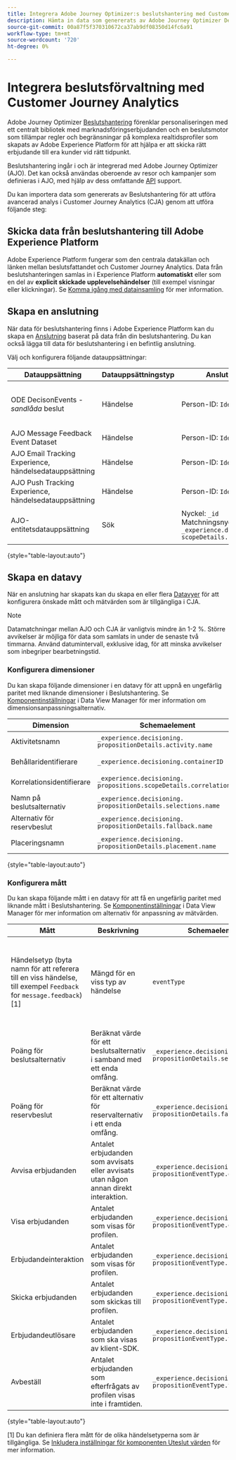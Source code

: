 ```yaml
---
title: Integrera Adobe Journey Optimizer:s beslutshantering med Customer Journey Analytics (CJA)
description: Hämta in data som genererats av Adobe Journey Optimizer Decision Management och analysera dem med Analysis Workspace i Customer Journey Analytics.
source-git-commit: 00a87f5f370310672ca37ab9df08350d14fc6a91
workflow-type: tm+mt
source-wordcount: '720'
ht-degree: 0%

---
```


# Integrera beslutsförvaltning med Customer Journey Analytics


Adobe Journey Optimizer [Beslutshantering](https://experienceleague.adobe.com/docs/journey-optimizer/using/offer-decisioning/get-started-decision/starting-offer-decisioning.html?lang=en) förenklar personaliseringen med ett centralt bibliotek med marknadsföringserbjudanden och en beslutsmotor som tillämpar regler och begränsningar på komplexa realtidsprofiler som skapats av Adobe Experience Platform för att hjälpa er att skicka rätt erbjudande till era kunder vid rätt tidpunkt.

Beslutshantering ingår i och är integrerad med Adobe Journey Optimizer (AJO). Det kan också användas oberoende av resor och kampanjer som definieras i AJO, med hjälp av dess omfattande [API](https://experienceleague.adobe.com/docs/journey-optimizer/using/offer-decisioning/api-reference/getting-started.html?lang=en) support.

Du kan importera data som genererats av Beslutshantering för att utföra avancerad analys i Customer Journey Analytics (CJA) genom att utföra följande steg:

## Skicka data från beslutshantering till Adobe Experience Platform

Adobe Experience Platform fungerar som den centrala datakällan och länken mellan beslutsfattandet och Customer Journey Analytics. Data från beslutshanteringen samlas in i Experience Platform **automatiskt** eller som en del av **explicit skickade upplevelsehändelser** (till exempel visningar eller klickningar). Se [Komma igång med datainsamling](https://experienceleague.adobe.com/docs/journey-optimizer/using/offer-decisioning/collect-event-data/data-collection.html?lang=en) för mer information.

## Skapa en anslutning

När data för beslutshantering finns i Adobe Experience Platform kan du skapa en [Anslutning](https://experienceleague.adobe.com/docs/analytics-platform/using/cja-connections/create-connection.html?lang=en) baserat på data från din beslutshantering. Du kan också lägga till data för beslutshantering i en befintlig anslutning.

Välj och konfigurera följande datauppsättningar:

| Datauppsättning | Datauppsättningstyp | Anslutningsinställningar | Beskrivning |
| --- | --- | --- | --- |
| ODE DecisonEvents - _sandlåda_ beslut | Händelse | Person-ID: `IdentityMap` | Innehåller automatiskt genererade data för beslutshändelsehantering. _Sandbox_ refererar till namnet på den specifika sandlådan. |
| AJO Message Feedback Event Dataset | Händelse | Person-ID: `IdentityMap` | Innehåller meddelandeleveranshändelser. |
| AJO Email Tracking Experience, händelsedatauppsättning | Händelse | Person-ID: `IdentityMap` | Innehåller e-postspårningshändelser. |
| AJO Push Tracking Experience, händelsedatauppsättning | Händelse | Person-ID: `IdentityMap` | Innehåller push-spårningshändelser. |
| AJO-entitetsdatauppsättning | Sök | Nyckel: `_id`<br>Matchningsnyckel: `_experience.decisioning.propositions.`<br>`scopeDetails.correlationID` | Innehåller klassificeringar som kopplar metadata för resa och kampanj till alla AJO-händelsedata. |

{style="table-layout:auto"}

## Skapa en datavy

När en anslutning har skapats kan du skapa en eller flera [Datavyer](https://experienceleague.adobe.com/docs/analytics-platform/using/cja-dataviews/create-dataview.html?lang=en) för att konfigurera önskade mått och mätvärden som är tillgängliga i CJA.

>[!NOTE]
>
>Datamatchningar mellan AJO och CJA är vanligtvis mindre än 1-2 %. Större avvikelser är möjliga för data som samlats in under de senaste två timmarna. Använd datumintervall, exklusive idag, för att minska avvikelser som inbegriper bearbetningstid.

### Konfigurera dimensioner

Du kan skapa följande dimensioner i en datavy för att uppnå en ungefärlig paritet med liknande dimensioner i Beslutshantering. Se [Komponentinställningar](/help/data-views/component-settings/overview.md) i Data View Manager för mer information om dimensionsanpassningsalternativ.

| Dimension | Schemaelement | Komponentinställningar |
| --- | --- | --- |
| Aktivitetsnamn | `_experience.decisioning.`<br/>`propositionDetails.activity.name` | Komponenttyp: Dimension |
| Behållaridentifierare | `_experience.decisioning.containerID` | Komponenttyp: Dimension |
| Korrelationsidentifierare | `_experience.decisioning.`<br/>`propositions.scopeDetails.correlationID` | Komponenttyp: Dimension |
| Namn på beslutsalternativ | `_experience.decisioning.`<br/>`propositionDetails.selections.name` | Komponenttyp: Dimension |
| Alternativ för reservbeslut | `_experience.decisioning.`<br/>`propositionDetails.fallback.name` | Komponenttyp: Dimension |
| Placeringsnamn | `_experience.decisioning.`<br/>`propositionDetails.placement.name` | Komponenttyp: Dimension |

{style="table-layout:auto"}


### Konfigurera mått

Du kan skapa följande mått i en datavy för att få en ungefärlig paritet med liknande mått i Beslutshantering. Se [Komponentinställningar](/help/data-views/component-settings/overview.md) i Data View Manager för mer information om alternativ för anpassning av mätvärden.

| Mått | Beskrivning | Schemaelement | Komponentinställningar |
| --- | --- | --- | --- |
| Händelsetyp (byta namn för att referera till en viss händelse, till exempel `Feedback` for `message.feedback`) [1] | Mängd för en viss typ av händelse | `eventType` | Komponenttyp: Mått <br/>**[!UICONTROL Set Include Exclude Values]**: På<br/>**[!UICONTROL Match]**: [!UICONTROL If all criteria are met]<br/>**[!UICONTROL Criteria]**:**[!UICONTROL Equals]**`message.feedback` |
| Poäng för beslutsalternativ | Beräknat värde för ett beslutsalternativ i samband med ett enda omfång. | `_experience.decisioning.`<br/>`propositionDetails.selections.score` | Komponenttyp: Mått |
| Poäng för reservbeslut | Beräknat värde för ett alternativ för reservalternativ i ett enda omfång. | `_experience.decisioning.`<br/>`propositionDetails.fallback.score` | Komponenttyp: Mått |
| Avvisa erbjudanden | Antalet erbjudanden som avvisats eller avvisats utan någon annan direkt interaktion. | `_experience.decisioning.`<br/>`propositionEventType.display` | Komponenttyp: Mått |
| Visa erbjudanden | Antalet erbjudanden som visas för profilen. | `_experience.decisioning.`<br/>`propositionEventType.display` | Komponenttyp: Mått |
| Erbjudandeinteraktion | Antalet erbjudanden som visas för profilen. | `_experience.decisioning.`<br/>`propositionEventType.interact` | Komponenttyp: Mått |
| Skicka erbjudanden | Antalet erbjudanden som skickas till profilen. | `_experience.decisioning.`<br/>`propositionEventType.send` | Komponenttyp: Mått |
| Erbjudandeutlösare | Antalet erbjudanden som ska visas av klient-SDK. | `_experience.decisioning.`<br/>`propositionEventType.trigger` | Komponenttyp: Mått |
| Avbeställ | Antalet erbjudanden som efterfrågats av profilen visas inte i framtiden. | `_experience.decisioning.`<br/>`propositionEventType.trigger` | Komponenttyp: Mått |

{style="table-layout:auto"}

[1] Du kan definiera flera mått för de olika händelsetyperna som är tillgängliga. Se [Inkludera inställningar för komponenten Uteslut värden](/help/data-views/component-settings/include-exclude-values.md) för mer information.
